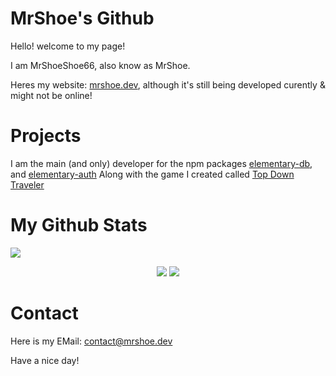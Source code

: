 # MrShoe's Github

Hello! welcome to my page!

I am MrShoeShoe66, also know as MrShoe.

Heres my website: [mrshoe.dev](https://www.mrshoe.dev), although it's still being developed curently & might not be online!

# Projects

I am the main (and only) developer for the npm packages [elementary-db](https://npmjs.com/elementary-db), and [elementary-auth](https://npmjs.com/elementary-auth)
Along with the game I created called [Top Down Traveler](https://github.com/MrShoeShoe66/TopDownTraveler)

# My Github Stats 

<img src="https://komarev.com/ghpvc/?username=MrShoeShoe66">  

<p align="center">
<img src="https://github-readme-streak-stats.herokuapp.com/?user=MrShoeShoe66&theme=react&hide_border=true">

<img src="https://github-readme-stats.vercel.app/api/top-langs/?username=MrShoeShoe66&show_icons=true&theme=react&count_private=true&langs_count=8&hide_border=truedark">

# Contact

Here is my EMail: [contact@mrshoe.dev](mailto:contact@mrshoe.dev)

Have a nice day!
